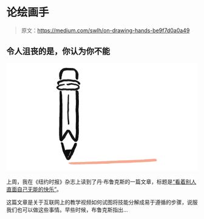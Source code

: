 # 论绘画手

> 原文：<https://medium.com/swlh/on-drawing-hands-be9f7d0a0a49>

## 令人沮丧的是，你认为你不能

![](img/ae845d92eda3a97120cc167dcd289048.png)

上周，我在《纽约时报》杂志上读到了丹·布鲁克斯的一篇文章，标题是[“看着别人直面自己无能的快乐”](https://www.nytimes.com/2019/05/15/magazine/pleasures-of-instructional-videos-drawing.html)。

这篇文章是关于互联网上的教学视频如何试图将技能分解成易于遵循的步骤，说服我们也可以做这些事情。早些时候，布鲁克斯指出…